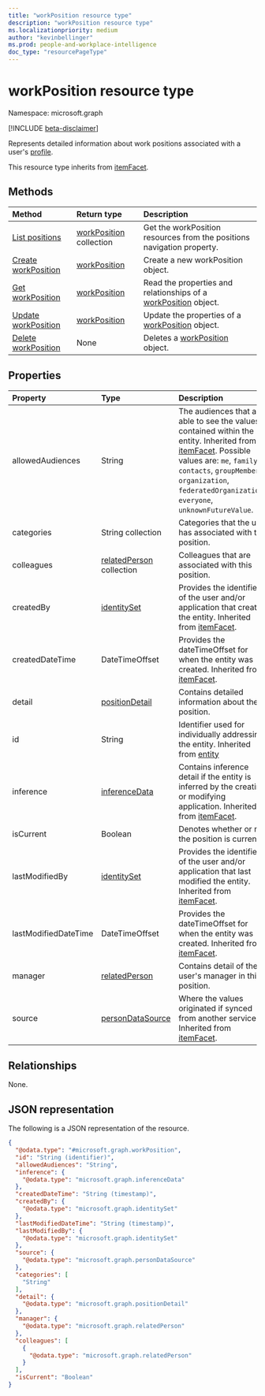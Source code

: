 ```yaml
---
title: "workPosition resource type"
description: "workPosition resource type"
ms.localizationpriority: medium
author: "kevinbellinger"
ms.prod: people-and-workplace-intelligence
doc_type: "resourcePageType"
---
```


# workPosition resource type

Namespace: microsoft.graph

[!INCLUDE [beta-disclaimer](../../includes/beta-disclaimer.md)]

Represents detailed information about work positions associated with a user's [profile](profile.md).

This resource type inherits from [itemFacet](itemfacet.md).


## Methods
|Method|Return type|Description|
|:---|:---|:---|
|[List positions](../api/profile-list-positions.md)|[workPosition](../resources/workposition.md) collection|Get the workPosition resources from the positions navigation property.|
|[Create workPosition](../api/profile-post-positions.md)|[workPosition](../resources/workposition.md)|Create a new workPosition object.|
|[Get workPosition](../api/workposition-get.md)|[workPosition](../resources/workposition.md)|Read the properties and relationships of a [workPosition](../resources/workposition.md) object.|
|[Update workPosition](../api/workposition-update.md)|[workPosition](../resources/workposition.md)|Update the properties of a [workPosition](../resources/workposition.md) object.|
|[Delete workPosition](../api/workposition-delete.md)|None|Deletes a [workPosition](../resources/workposition.md) object.|


## Properties
|Property|Type|Description|
|:---|:---|:---|
|allowedAudiences|String|The audiences that are able to see the values contained within the entity. Inherited from [itemFacet](../resources/itemfacet.md). Possible values are: `me`, `family`, `contacts`, `groupMembers`, `organization`, `federatedOrganizations`, `everyone`, `unknownFutureValue`.|
|categories|String collection|Categories that the user has associated with this position.|
|colleagues|[relatedPerson](../resources/relatedperson.md) collection|Colleagues that are associated with this position.|
|createdBy|[identitySet](../resources/identityset.md)|Provides the identifier of the user and/or application that created the entity. Inherited from [itemFacet](../resources/itemfacet.md).|
|createdDateTime|DateTimeOffset|Provides the dateTimeOffset for when the entity was created. Inherited from [itemFacet](../resources/itemfacet.md).|
|detail|[positionDetail](../resources/positiondetail.md)|Contains detailed information about the position. |
|id|String|Identifier used for individually addressing the entity. Inherited from [entity](../resources/entity.md)|
|inference|[inferenceData](../resources/inferencedata.md)|Contains inference detail if the entity is inferred by the creating or modifying application. Inherited from [itemFacet](../resources/itemfacet.md).|
|isCurrent|Boolean|Denotes whether or not the position is current.|
|lastModifiedBy|[identitySet](../resources/identityset.md)|Provides the identifier of the user and/or application that last modified the entity. Inherited from [itemFacet](../resources/itemfacet.md).|
|lastModifiedDateTime|DateTimeOffset|Provides the dateTimeOffset for when the entity was created. Inherited from [itemFacet](../resources/itemfacet.md).|
|manager|[relatedPerson](../resources/relatedperson.md)|Contains detail of the user's manager in this position.|
|source|[personDataSource](../resources/persondatasource.md)|Where the values originated if synced from another service. Inherited from [itemFacet](../resources/itemfacet.md).|

## Relationships

None.

## JSON representation
The following is a JSON representation of the resource.
<!-- {
  "blockType": "resource",
  "keyProperty": "id",
  "@odata.type": "microsoft.graph.workPosition",
  "baseType": "microsoft.graph.itemFacet",
  "openType": false
}
-->
``` json
{
  "@odata.type": "#microsoft.graph.workPosition",
  "id": "String (identifier)",
  "allowedAudiences": "String",
  "inference": {
    "@odata.type": "microsoft.graph.inferenceData"
  },
  "createdDateTime": "String (timestamp)",
  "createdBy": {
    "@odata.type": "microsoft.graph.identitySet"
  },
  "lastModifiedDateTime": "String (timestamp)",
  "lastModifiedBy": {
    "@odata.type": "microsoft.graph.identitySet"
  },
  "source": {
    "@odata.type": "microsoft.graph.personDataSource"
  },
  "categories": [
    "String"
  ],
  "detail": {
    "@odata.type": "microsoft.graph.positionDetail"
  },
  "manager": {
    "@odata.type": "microsoft.graph.relatedPerson"
  },
  "colleagues": [
    {
      "@odata.type": "microsoft.graph.relatedPerson"
    }
  ],
  "isCurrent": "Boolean"
}
```

